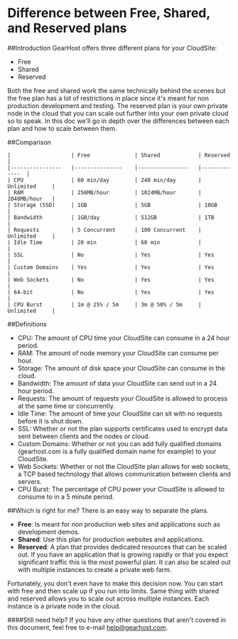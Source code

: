 Difference between Free, Shared, and Reserved plans
==================

##Introduction
GearHost offers three different plans for your CloudSite:

- Free
- Shared
- Reserved

Both the free and shared work the same technically behind the scenes but the free plan has a lot of restrictions in place since it's meant for non production development and testing. The reserved plan is your own private node in the cloud that you can scale out further into your own private cloud so to speak. In this doc we'll go in depth over the differences between each plan and how to scale between them.  

##Comparison

	|                	| Free          	| Shared         	| Reserved    	|
	|----------------	|---------------	|----------------	|-------------	|
	| CPU            	| 60 min/day    	| 240 min/day    	| Unlimited   	|
	| RAM            	| 256MB/hour    	| 1024MB/hour    	| 2048MB/hour 	|
	| Storage (SSD)  	| 1GB           	| 5GB            	| 10GB        	|
	| Bandwidth      	| 1GB/day       	| 512GB          	| 1TB         	|
	| Requests       	| 5 Concurrent  	| 100 Concurrent 	| Unlimited   	|
	| Idle Time      	| 20 min        	| 60 min         	|             	|
	| SSL            	| No            	| Yes            	| Yes         	|
	| Custom Domains 	| Yes           	| Yes            	| Yes         	|
	| Web Sockets    	| No            	| Yes            	| Yes         	|
	| 64-bit         	| No            	| Yes            	| Yes         	|
	| CPU Burst      	| 1m @ 25% / 5m 	| 3m @ 50% / 5m  	| Unlimited   	|

##Definitions
- CPU: The amount of CPU time your CloudSite can consume in a 24 hour period.
- RAM: The amount of node memory your CloudSite can consume per hour. 
- Storage: The amount of disk space your CloudSite can consume in the cloud. 
- Bandwidth: The amount of data your CloudSite can send out in a 24 hour period.
- Requests: The amount of requests your CloudSite is allowed to process at the same time or concurrently. 
- Idle Time: The amount of time your CloudSite can sit with no requests before it is shut down. 
- SSL: Whether or not the plan supports certificates used to encrypt data sent between clients and the nodes or cloud. 
- Custom Domains: Whether or not you can add fully qualified domains (gearhost.com is a fully qualified domain name for example) to your CloudSite. 
- Web Sockets: Whether or not the CloudSite plan allows for web sockets, a TCP based technology that allows communication between clients and servers. 
- CPU Burst: The percentage of CPU power your CloudSite is allowed to consume to in a 5 minute period. 

##Which is right for me?
There is an easy way to separate the plans. 

- **Free**: Is meant for non production web sites and applications such as development demos. 
- **Shared**: Use this plan for production websites and applications. 
- **Reserved**: A plan that provides dedicated resources that can be scaled out. If you have an application that is growing rapidly or that you expect significant traffic this is the most powerful plan. It can also be scaled out with multiple instances to create a private web farm. 

Fortunately, you don't even have to make this decision now. You can start with free and then scale up if you run into limits. Same thing with shared and reserved allows you to scale out across multiple instances. Each instance is a private node in the cloud. 

####Still need help?
If you have any other questions that aren't covered in this document, feel free to e-mail <help@gearhost.com>.